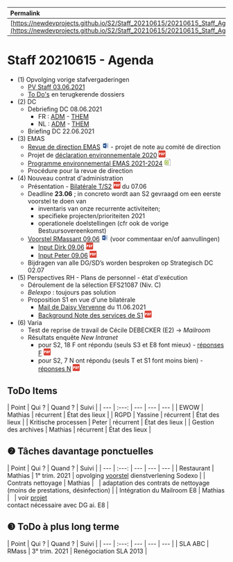 <link rel="stylesheet" href="https://newdevprojects.github.io/S2/S2.css">
<link rel="stylesheet" href="S2.css">

&nbsp;

| Permalink |
| :--- |
| [https://newdevprojects.github.io/S2/Staff_20210615/20210615_Staff_Agenda.html](https://newdevprojects.github.io/S2/Staff_20210615/20210615_Staff_Agenda.html) | 

# Staff 20210615 - Agenda

* (1) Opvolging vorige stafvergaderingen
	* [PV Staff 03.06.2021](http://simp.ly/p/jR9RVB)
	* [To Do's](#todo) en terugkerende dossiers
* (2) DC 
	* Debriefing DC 08.06.2021
		* FR : [ADM](https://newdevprojects.github.io/S2/Staff/20210608_Adm_FR.pdf) - [THEM](https://newdevprojects.github.io/S2/Staff/20210608_Them_FR.pdf)
		* NL : [ADM](https://newdevprojects.github.io/S2/Staff/20210608_Adm_NL.pdf) - [THEM](https://newdevprojects.github.io/S2/Staff/20210608_Them_NL.pdf)
	* Briefing DC 22.06.2021
* (3) EMAS
	* [Revue de direction EMAS](https://drive.google.com/file/d/1-_ocA2imuP6zKNsjnI-oIfYsZE5kmORd/view?usp=sharing) ![](word.jpg) - projet de note au comité de direction
	* Projet de [déclaration environnementale 2020](https://drive.google.com/file/d/1EhfZ92oCHXanWWxVTbD2_Df-f6Os2afW/view?usp=sharing) ![](pdf.png)
	* [Programme environnemental EMAS 2021-2024](https://drive.google.com/file/d/16kOlAK4TX211uy1_-jmFEatC0QFVBiHI/view?usp=sharing) ![](excel.png)
	* Procédure pour la revue de direction
* (4) Nouveau contrat d'administration
	* Présentation - [Bilatérale T/S2](PPT_Bilaterale_T_S2_20210607.pdf) ![](pdf.png) du 07.06
	* Deadline <b>23.06</b> ; in concreto wordt aan S2 gevraagd om een eerste voorstel te doen van
		* inventaris van onze recurrente activiteiten;
		* specifieke projecten/prioriteiten 2021
		* operationele doelstellingen (cfr ook de vorige Bestuursovereenkomst)
	* [Voorstel RMassant 09.06](https://docs.google.com/document/d/1YMiqQFmdso7zpVX-wKl_-PcjTrrAGy2Lt9i7NB1Z1dE/edit?usp=sharing) ![](word.jpg) (voor commentaar en/of aanvullingen)
		* [Input Dirk 09.06](Input_Dirk_Strategie_contrat_adm_20210609.pdf) ![](pdf.png)
		* [Input Peter 09.06](Input_Peter_Strategie_contrat_adm_20210609.pdf) ![](pdf.png)
	* Bijdragen van alle DG/SD’s worden besproken op Strategisch DC 02.07
* (5) Perspectives RH - Plans de personnel - état d'exécution
	* Déroulement de la sélection EFS21087 (Niv. C)
	* *Belexpo* : toujours pas solution
	* Proposition S1 en vue d'une bilatérale
		* [Mail de Daisy Vervenne](Reponse_S1_Note_PrioritesS2.md) du 11.06.2021
		* [Background Note des services de S1](NoteS1_20210611.pdf) ![](pdf.png)
* (6) Varia
	* Test de reprise de travail de Cécile DEBECKER (E2) &rarr; *Mailroom*
	* Résultats enquête *New Intranet* 
		* pour S2, 18 F ont répondu (seuls S3 et E8 font mieux) - [réponses F](FR_enquete_intranet.pdf) ![](pdf.png) 
		* pour S2, 7 N ont répondu (seuls T et S1 font moins bien) - [réponses N](NL_enquete_intranet.pdf) ![](pdf.png)

<a name="todo"> </a>

## ToDo Items

| Point | Qui ? | Quand ? | Suivi |
| --- | :---: | --- | --- | --- |
| EWOW | Mathias | récurrent | &Eacute;tat des lieux |
| RGPD | Yassine | récurrent | &Eacute;tat des lieux |
| Kritische processen | Peter | récurrent | &Eacute;tat des lieux |
| Gestion des archives | Mathias | récurrent | &Eacute;tat des lieux |

## &#10103; Tâches davantage ponctuelles

| Point | Qui ? | Quand ? | Suivi |
| --- | :---: | --- | --- | --- |
| Restaurant | Mathias | 1° trim. 2021 | opvolging [voorstel](https://newdevprojects.github.io/S2/Staff_20210107/20210107_Sodexo_aangepaste_werking.pdf) dienstverlening Sodexo |
| Contrats nettoyage | Mathias | &nbsp; | adaptation des contrats de nettoyage (moins de prestations, désinfection) |
| Intégration du Mailroom E8 | Mathias | &nbsp; | voir [projet](https://newdevprojects.github.io/S2/Staff_20210204/Nota_verzendingsdienst_E8.pdf)<br>contact nécessaire avec DG ai. E8 |

## &#10104; ToDo à plus long terme

| Point | Qui ? | Quand ? | Suivi |
| --- | :---: | --- | --- | --- |
| SLA ABC | RMass | 3° trim. 2021 | Renégociation SLA 2013 |
